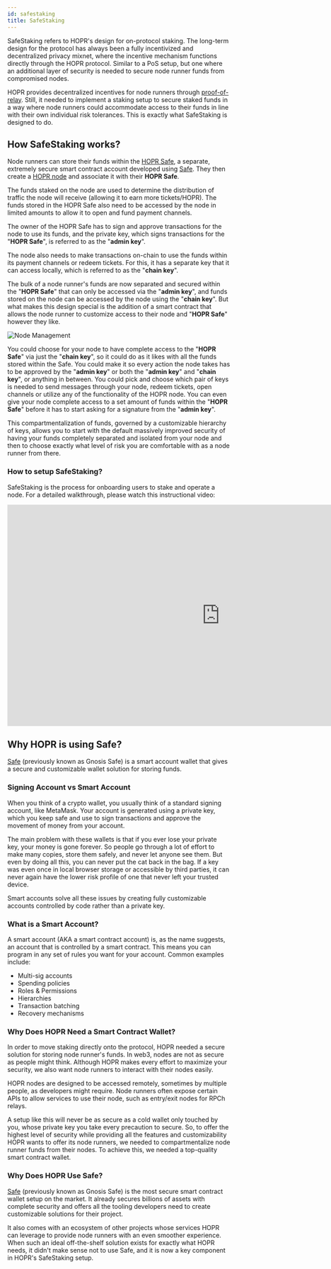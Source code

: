 ```yaml
---
id: safestaking
title: SafeStaking
---
```


SafeStaking refers to HOPR's design for on-protocol staking. The long-term design for the protocol has always been a fully incentivized and decentralized privacy mixnet, where the incentive mechanism functions directly through the HOPR protocol. Similar to a PoS setup, but one where an additional layer of security is needed to secure node runner funds from compromised nodes. 

HOPR provides decentralized incentives for node runners through [proof-of-relay](../core/proof-of-relay.md). Still, it needed to implement a staking setup to secure staked funds in a way where node runners could accommodate access to their funds in line with their own individual risk tolerances. This is exactly what SafeStaking is designed to do.

## How SafeStaking works?

Node runners can store their funds within the [HOPR Safe](./safestaking.md#why-hopr-is-using-safe), a separate, extremely secure smart contract account developed using [Safe](https://safe.global/). They then create a [HOPR node](../node/run-a-node-overview.md) and associate it with their **HOPR Safe**. 

The funds staked on the node are used to determine the distribution of traffic the node will receive (allowing it to earn more tickets/HOPR). The funds stored in the HOPR Safe also need to be accessed by the node in limited amounts to allow it to open and fund payment channels.

The owner of the HOPR Safe has to sign and approve transactions for the node to use its funds, and the private key, which signs transactions for the "**HOPR Safe**", is referred to as the "**admin key**".

The node also needs to make transactions on-chain to use the funds within its payment channels or redeem tickets. For this, it has a separate key that it can access locally, which is referred to as the "**chain key**".

The bulk of a node runner's funds are now separated and secured within the "**HOPR Safe**" that can only be accessed via the "**admin key**", and funds stored on the node can be accessed by the node using the "**chain key**". But what makes this design special is the addition of a smart contract that allows the node runner to customize access to their node and "**HOPR Safe**" however they like. 

![Node Management](/img/core/SafeSTAKING.png)

You could choose for your node to have complete access to the "**HOPR Safe**" via just the "**chain key**", so it could do as it likes with all the funds stored within the Safe. You could make it so every action the node takes has to be approved by the "**admin key**" or both the "**admin key**" and "**chain key**", or anything in between. You could pick and choose which pair of keys is needed to send messages through your node, redeem tickets, open channels or utilize any of the functionality of the HOPR node. You can even give your node complete access to a set amount of funds within the "**HOPR Safe**" before it has to start asking for a signature from the "**admin key**".

This compartmentalization of funds, governed by a customizable hierarchy of keys, allows you to start with the default massively improved security of having your funds completely separated and isolated from your node and then to choose exactly what level of risk you are comfortable with as a node runner from there. 

### How to setup SafeStaking?

SafeStaking is the process for onboarding users to stake and operate a node. For a detailed walkthrough, please watch this instructional video:

<iframe class="youtube-video" width="960" height="500" src="https://www.youtube.com/embed/onjXFQVzFjc" frameborder="0" allow="accelerometer; autoplay; encrypted-media; gyroscope; picture-in-picture; modestbranding; showinfo=0; fullscreen"></iframe>

## Why HOPR is using Safe?

[Safe](https://safe.global/) (previously known as Gnosis Safe) is a smart account wallet that gives a secure and customizable wallet solution for storing funds.

### Signing Account vs Smart Account

When you think of a crypto wallet, you usually think of a standard signing account, like MetaMask. Your account is generated using a private key, which you keep safe and use to sign transactions and approve the movement of money from your account.

The main problem with these wallets is that if you ever lose your private key, your money is gone forever. So people go through a lot of effort to make many copies, store them safely, and never let anyone see them. But even by doing all this, you can never put the cat back in the bag. If a key was even once in local browser storage or accessible by third parties, it can never again have the lower risk profile of one that never left your trusted device.

Smart accounts solve all these issues by creating fully customizable accounts controlled by code rather than a private key.

### What is a Smart Account?

A smart account (AKA a smart contract account) is, as the name suggests, an account that is controlled by a smart contract. This means you can program in any set of rules you want for your account. Common examples include:

- Multi-sig accounts
- Spending policies
- Roles & Permissions
- Hierarchies
- Transaction batching
- Recovery mechanisms 

### Why Does HOPR Need a Smart Contract Wallet?

In order to move staking directly onto the protocol, HOPR needed a secure solution for storing node runner's funds. In web3, nodes are not as secure as people might think. Although HOPR makes every effort to maximize your security, we also want node runners to interact with their nodes easily. 

HOPR nodes are designed to be accessed remotely, sometimes by multiple people, as developers might require. Node runners often expose certain APIs to allow services to use their node, such as entry/exit nodes for RPCh relays. 

A setup like this will never be as secure as a cold wallet only touched by you, whose private key you take every precaution to secure. So, to offer the highest level of security while providing all the features and customizability HOPR wants to offer its node runners, we needed to compartmentalize node runner funds from their nodes. To achieve this, we needed a top-quality smart contract wallet.

### Why Does HOPR Use Safe?

[Safe](https://safe.global/) (previously known as Gnosis Safe) is the most secure smart contract wallet setup on the market. It already secures billions of assets with complete security and offers all the tooling developers need to create customizable solutions for their project. 

It also comes with an ecosystem of other projects whose services HOPR can leverage to provide node runners with an even smoother experience. When such an ideal off-the-shelf solution exists for exactly what HOPR needs, it didn't make sense not to use Safe, and it is now a key component in HOPR's SafeStaking setup.